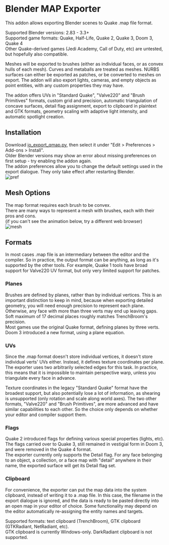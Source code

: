 # Blender MAP Exporter

This addon allows exporting Blender scenes to Quake .map file format.

Supported Blender versions: 2.83 - 3.3+  
Supported game formats: Quake, Half-Life, Quake 2, Quake 3, Doom 3, Quake 4  
Other Quake-derived games (Jedi Academy, Call of Duty, etc) are untested, but hopefully also compatible.

Meshes will be exported to brushes (either as individual faces, or as convex hulls of each mesh). Curves and metaballs are treated as meshes. NURBS surfaces can either be exported as patches, or be converted to meshes on export. The addon will also export lights, cameras, and empty objects as point entities, with any custom properties they may have.

The addon offers UVs in "Standard Quake", "Valve220" and "Brush Primitives" formats, custom grid and precision, automatic triangulation of concave surfaces, detail flag assignment, export to clipboard in plaintext and GTK formats, geometry scaling with adaptive light intensity, and automatic spotlight creation.


## Installation
Download [io_export_qmap.py](https://github.com/c-d-a/io_export_qmap/raw/master/io_export_qmap.py), then select it under "Edit > Preferences > Add-ons > Install".  
Older Blender versions may show an error about missing preferences on first setup - try enabling the addon again.  
The addon preferences allow you to change the default settings used in the export dialogue. They only take effect after restarting Blender.  
![pref](https://user-images.githubusercontent.com/55441216/187100568-f4f689ff-39c8-4cf4-b166-146cfc9a1b79.png)


## Mesh Options
The map format requires each brush to be convex.  
There are many ways to represent a mesh with brushes, each with their pros and cons.  
(if you can't see the animation below, try a different web browser)  
![mesh](https://user-images.githubusercontent.com/55441216/187100469-4b5e427d-c0ab-420b-aa68-8abb5e55ddb0.gif)


## Formats
In most cases .map file is an intermediary between the editor and the compiler. So in practice, the output format can be anything, as long as it's supported by the other tools. For example, Quake 1 tools have broad support for Valve220 UV format, but only very limited support for patches.

### Planes
Brushes are defined by planes, rather than by individual vertices. This is an important distinction to keep in mind, because when exporting detailed geometry, you will need enough precision to represent each plane. Otherwise, any face with more than three verts may end up leaving gaps. Soft maximum of 17 decimal places roughly matches TrenchBroom's precision.  
Most games use the original Quake format, defining planes by three verts. Doom 3 introduced a new format, using a plane equation.

### UVs
Since the .map format doesn't store individual vertices, it doesn't store individual verts' UVs either. Instead, it defines texture coordinates per plane. The exporter uses two arbitrarily selected edges for this task. In practice, this means that it is impossible to maintain perspective warp, unless you triangulate every face in advance.

Texture coordinates in the legacy "Standard Quake" format have the broadest support, but also potentially lose a lot of information, as shearing is unsupported (only rotation and scale along world axes). The two other formats, "Valve220" and "Brush Primitives", are more advanced and have similar capabilities to each other. So the choice only depends on whether your editor and compiler support them.

### Flags
Quake 2 introduced flags for defining various special properties (lights, etc). The flags carried over to Quake 3, still remained in vestigial form in Doom 3, and were removed in the Quake 4 format.  
The exporter currently only supports the Detail flag. For any face belonging to an object, a collection, or a face map with "detail" anywhere in their name, the exported surface will get its Detail flag set.

### Clipboard
For convenience, the exporter can put the map data into the system clipboard, instead of writing it to a .map file. In this case, the filename in the export dialogue is ignored, and the data is ready to be pasted directly into an open map in your editor of choice. Some functionality may depend on the editor automatically re-assigning the entity names and targets.

Supported formats: text clipboard (TrenchBroom), GTK clipboard (GTKRadiant, NetRadiant, etc).  
GTK clipboard is currently Windows-only. DarkRadiant clipboard is not supported.
